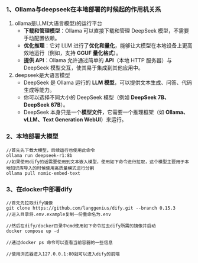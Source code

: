 ### 1、Ollama与deepseek在本地部署的时候起的作用机关系
1. ollama是LLM(大语言模型)的运行平台
	- **下载和管理模型**：Ollama 可以直接下载和管理 DeepSeek 模型，不需要手动配置依赖。
	- **优化推理**：它对 LLM 进行了**优化和量化**，能够让大模型在本地设备上更高效地运行（例如，支持 **GGUF 量化格式**）。
	- **提供 API**：Ollama 允许通过简单的 **API**（本地 HTTP 服务器）与 DeepSeek 模型交互，使其易于集成到其他应用中。
2. deepseek是大语言模型
	- DeepSeek 是 Ollama 运行的 **LLM 模型**，可以提供文本生成、问答、代码生成等能力。
	- 你可以选择不同大小的 DeepSeek 模型（例如 **DeepSeek 7B、DeepSeek 67B**）。
	- DeepSeek 本身只是一个**模型文件**，它需要一个推理框架（如 **Ollama、vLLM、Text Generation WebUI**）来运行。
### 2、本地部署大模型
```shell
//首先先下载大模型，后续运行也使用此命令
ollama run deepseek-r1:8b
//如果使用dify的话需要使用到文本嵌入模型，使用如下命令进行拉取，这个模型主要用于本地知识库导入的时候使用高质量模式进行分割
ollama pull nomic-embed-text
```
### 3、在docker中部署dify
```shell
//首先先拉取dify镜像
git clone https://github.com/langgenius/dify.git --branch 0.15.3
//进入目录将.env.example复制一份重命名为.env

//然后在dify/docker目录中cmd使用如下命令拉去dify所需的镜像并启动
docker compose up -d

//通过docker ps 命令可以查看当前容器的一些信息

//使用浏览器进入127.0.0.1:80就可以进入dify的前端
```